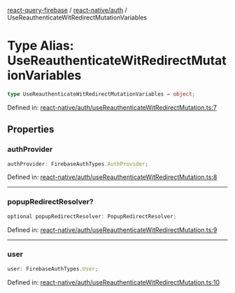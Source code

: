 [react-query-firebase](../../../modules.md) / [react-native/auth](../index.md) / UseReauthenticateWitRedirectMutationVariables

# Type Alias: UseReauthenticateWitRedirectMutationVariables

```ts
type UseReauthenticateWitRedirectMutationVariables = object;
```

Defined in: [react-native/auth/useReauthenticateWitRedirectMutation.ts:7](https://github.com/vpishuk/react-query-firebase/blob/10e2945f75363a784c3dfc0e90b9f7a489dcc848/react-native/auth/useReauthenticateWitRedirectMutation.ts#L7)

## Properties

### authProvider

```ts
authProvider: FirebaseAuthTypes.AuthProvider;
```

Defined in: [react-native/auth/useReauthenticateWitRedirectMutation.ts:8](https://github.com/vpishuk/react-query-firebase/blob/10e2945f75363a784c3dfc0e90b9f7a489dcc848/react-native/auth/useReauthenticateWitRedirectMutation.ts#L8)

***

### popupRedirectResolver?

```ts
optional popupRedirectResolver: PopupRedirectResolver;
```

Defined in: [react-native/auth/useReauthenticateWitRedirectMutation.ts:9](https://github.com/vpishuk/react-query-firebase/blob/10e2945f75363a784c3dfc0e90b9f7a489dcc848/react-native/auth/useReauthenticateWitRedirectMutation.ts#L9)

***

### user

```ts
user: FirebaseAuthTypes.User;
```

Defined in: [react-native/auth/useReauthenticateWitRedirectMutation.ts:10](https://github.com/vpishuk/react-query-firebase/blob/10e2945f75363a784c3dfc0e90b9f7a489dcc848/react-native/auth/useReauthenticateWitRedirectMutation.ts#L10)
